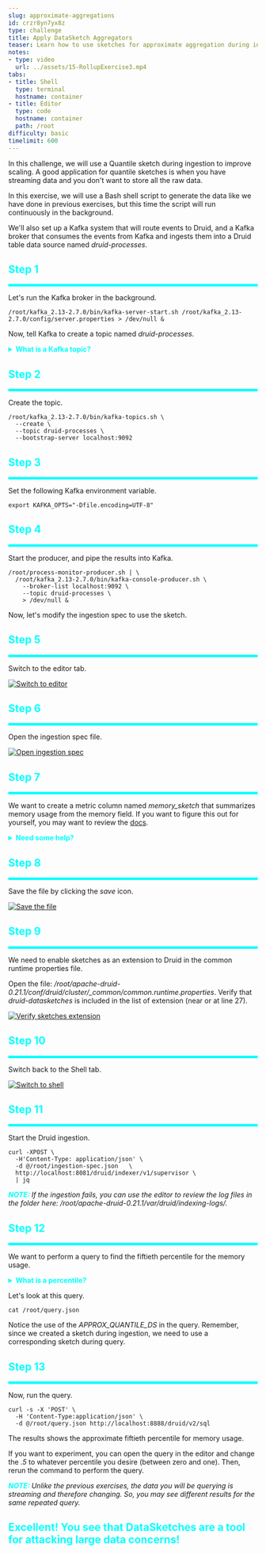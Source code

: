 ```yaml
---
slug: approximate-aggregations
id: crzr8yn7yx8z
type: challenge
title: Apply DataSketch Aggregators
teaser: Learn how to use sketches for approximate aggregation during ingestion
notes:
- type: video
  url: ../assets/15-RollupExercise3.mp4
tabs:
- title: Shell
  type: terminal
  hostname: container
- title: Editor
  type: code
  hostname: container
  path: /root
difficulty: basic
timelimit: 600
---
```



In this challenge, we will use a Quantile sketch during ingestion to improve scaling.
A good application for quantile sketches is when you have streaming data and you don't want to store all the raw data.


In this exercise, we will use a Bash shell script to generate the data like we have done in previous exercises, but this time the script will run continuously in the background.


We'll also set up a Kafka system that will route events to Druid, and a Kafka broker that consumes the events from Kafka and ingests them into a Druid table data source named _druid-processes_.

<h2 style="color:cyan">Step 1</h2><hr style="color:cyan;background-color:cyan;height:5px">

Let's run the Kafka broker in the background.

```
/root/kafka_2.13-2.7.0/bin/kafka-server-start.sh /root/kafka_2.13-2.7.0/config/server.properties > /dev/null &
```

Now, tell Kafka to create a topic named _druid-processes_.

<details>
  <summary style="color:cyan"><b>What is a Kafka topic?</b></summary>
<hr style="color:cyan">
Kafka is a stream processing system that allows data providers to stream data to consumer processes.
Providers stream data to topics, and consumers subscribe to topics to receive data.
Think of a topic as a stream-like version of a database table.<br>
<hr style="color:cyan">
</details>

<h2 style="color:cyan">Step 2</h2><hr style="color:cyan;background-color:cyan;height:5px">

Create the topic.

```
/root/kafka_2.13-2.7.0/bin/kafka-topics.sh \
  --create \
  --topic druid-processes \
  --bootstrap-server localhost:9092
```

<h2 style="color:cyan">Step 3</h2><hr style="color:cyan;background-color:cyan;height:5px">

Set the following Kafka environment variable.

```
export KAFKA_OPTS="-Dfile.encoding=UTF-8"
```

<h2 style="color:cyan">Step 4</h2><hr style="color:cyan;background-color:cyan;height:5px">

Start the producer, and pipe the results into Kafka.

```
/root/process-monitor-producer.sh | \
  /root/kafka_2.13-2.7.0/bin/kafka-console-producer.sh \
    --broker-list localhost:9092 \
    --topic druid-processes \
    > /dev/null &
```


Now, let's modify the ingestion spec to use the sketch.

<h2 style="color:cyan">Step 5</h2><hr style="color:cyan;background-color:cyan;height:5px">

Switch to the editor tab.

<a href="#img-1">
  <img alt="Switch to editor" src="../assets/EditorTab.png" />
</a>

<a href="#" class="lightbox" id="img-1">
  <img alt="Switch to editor" src="../assets/EditorTab.png" />
</a>

<h2 style="color:cyan">Step 6</h2><hr style="color:cyan;background-color:cyan;height:5px">

Open the ingestion spec file.

<a href="#img-2">
  <img alt="Open ingestion spec" src="../assets/OpenIngestionSpec.png" />
</a>

<a href="#" class="lightbox" id="img-2">
  <img alt="Open ingestion spec" src="../assets/OpenIngestionSpec.png" />
</a>

<h2 style="color:cyan">Step 7</h2><hr style="color:cyan;background-color:cyan;height:5px">

We want to create a metric column named <i>memory_sketch</i> that summarizes memory usage from the memory field.
If you want to figure this out for yourself, you may want to review the [docs](https://druid.apache.org/docs/latest/development/extensions-core/datasketches-quantiles.html).

<details>
  <summary style="color:cyan"><b>Need some help?</b></summary>
<hr style="color:cyan">
Add the following code to the <i>metricsSpec</i> and don't forget the comma to separates entries.
<pre><code>{
  "type" : "quantilesDoublesSketch",
  "name" : "memory_sketch",
  "fieldName" : "memory"
}</code></pre>
<hr style="color:cyan">
</details>

<h2 style="color:cyan">Step 8</h2><hr style="color:cyan;background-color:cyan;height:5px">

Save the file by clicking the _save_ icon.

<a href="#img-3">
  <img alt="Save the file" src="../assets/SaveFile.png" />
</a>

<a href="#" class="lightbox" id="img-3">
  <img alt="Save the file" src="../assets/SaveFile.png" />
</a>

<h2 style="color:cyan">Step 9</h2><hr style="color:cyan;background-color:cyan;height:5px">

We need to enable sketches as an extension to Druid in the common runtime properties file.

Open the file: <i>/root/apache-druid-0.21.1/conf/druid/cluster/_common/common.runtime.properties</i>.
Verify that _druid-datasketches_ is included in the list of extension (near or at line 27).

<a href="#img-4">
  <img alt="Verify sketches extension" src="../assets/VerifySketchesExtension.png" />
</a>

<a href="#" class="lightbox" id="img-4">
  <img alt="Verify sketches extension" src="../assets/VerifySketchesExtension.png" />
</a>

<h2 style="color:cyan">Step 10</h2><hr style="color:cyan;background-color:cyan;height:5px">

Switch back to the Shell tab.

<a href="#img-5">
  <img alt="Switch to shell" src="../assets/ShellTab.png" />
</a>

<a href="#" class="lightbox" id="img-5">
  <img alt="Switch to shell" src="../assets/ShellTab.png" />
</a>

<h2 style="color:cyan">Step 11</h2><hr style="color:cyan;background-color:cyan;height:5px">

Start the Druid ingestion.


```
curl -XPOST \
  -H'Content-Type: application/json' \
  -d @/root/ingestion-spec.json   \
  http://localhost:8081/druid/indexer/v1/supervisor \
  | jq
```

<p><span style="color:cyan"><strong><em>NOTE: </em></strong></span><i>If the ingestion fails, you can use the editor to review the log files in the folder here: /root/apache-druid-0.21.1/var/druid/indexing-logs/.
</i></p>

<h2 style="color:cyan">Step 12</h2><hr style="color:cyan;background-color:cyan;height:5px">

We want to perform a query to find the fiftieth percentile for the memory usage.

<details>
  <summary style="color:cyan"><b>What is a percentile?</b></summary>
<hr style="color:cyan">A percentile is the value within a range of observations such that the specified percentage of the observations fall below the value.
For example, if the ninetieth percentile of memory usage is 2.5, then 90% of the observations are 2.5 or less and 10% of the observations are more.<br>
<hr style="color:cyan">
</details>


Let's look at this query.

```
cat /root/query.json
```

Notice the use of the <i>APPROX_QUANTILE_DS</i> in the query.
Remember, since we created a sketch during ingestion, we need to use a corresponding sketch during query.

<h2 style="color:cyan">Step 13</h2><hr style="color:cyan;background-color:cyan;height:5px">


Now, run the query.

```
curl -s -X 'POST' \
  -H 'Content-Type:application/json' \
  -d @/root/query.json http://localhost:8888/druid/v2/sql
```

The results shows the approximate fiftieth percentile for memory usage.

If you want to experiment, you can open the query in the editor and change the _.5_ to whatever percentile you desire (between zero and one).
Then, rerun the command to perform the query.

<p><span style="color:cyan"><strong><em>NOTE: </em></strong></span><i>Unlike the previous exercises, the data you will be querying is streaming and therefore changing.
So, you may see different results for the same repeated query.
</i></p>

<h2 style="color:cyan">Excellent! You see that DataSketches are a tool for attacking large data concerns!</h2>

<style type="text/css" rel="stylesheet">
.lightbox { display: none; position: fixed; justify-content: center; align-items: center; z-index: 999; top: 0; left: 0; right: 0; bottom: 0; padding: 1rem; background: rgba(0, 0, 0, 0.8); }
.lightbox:target { display: flex; }
.lightbox img { max-height: 100% }
.thumbnail:hover {
    position:fixed;
    top:-25px;
    left:-35px;
    width:500px;
    height:auto;
    display:block;
    z-index:999;
}
</style>
